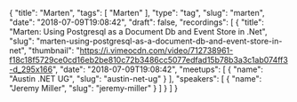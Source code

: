 {
  "title": "Marten",
  "tags": [
    "Marten"
  ],
  "type": "tag",
  "slug": "marten",
  "date": "2018-07-09T19:08:42",
  "draft": false,
  "recordings": [
    {
      "title": "Marten: Using Postgresql as a Document Db and Event Store in .Net",
      "slug": "marten-using-postgresql-as-a-document-db-and-event-store-in-net",
      "thumbnail": "https://i.vimeocdn.com/video/712738961-f18c18f5729ce0cd16eb2be810c72b3486cc5077edfad15b78b3a3c1ab074ff3-d_295x166",
      "date": "2018-07-09T19:08:42",
      "meetups": [
        {
          "name": "Austin .NET UG",
          "slug": "austin-net-ug"
        }
      ],
      "speakers": [
        {
          "name": "Jeremy Miller",
          "slug": "jeremy-miller"
        }
      ]
    }
  ]
}
